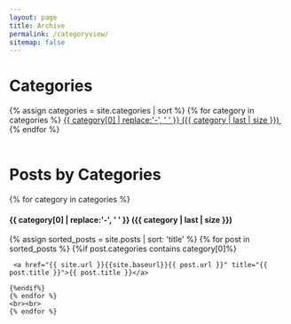 ```yaml
---
layout: page
title: Archive
permalink: /categoryview/
sitemap: false
---
```

    
# Categories

<div>
    {% assign categories = site.categories | sort %}
    {% for category in categories %}
     <span class="site-tag">
        <a href="#{{ category | first | slugify }}">
                {{ category[0] | replace:'-', ' ' }} ({{ category | last | size }})
        </a>
        &nbsp;
    </span>
    {% endfor %}
</div>

<br>

# Posts by Categories

<div id="index">
    {% for category in categories %}
    <a name="{{ category[0] }}"></a><h4>{{ category[0] | replace:'-', ' ' }} ({{ category | last | size }}) </h4>
    {% assign sorted_posts = site.posts | sort: 'title' %}
    {% for post in sorted_posts %}
    {%if post.categories contains category[0]%}

     <a href="{{ site.url }}{{site.baseurl}}{{ post.url }}" title="{{ post.title }}">{{ post.title }}</a>

    {%endif%}
    {% endfor %}
    <br><br>
    {% endfor %}
</div>
